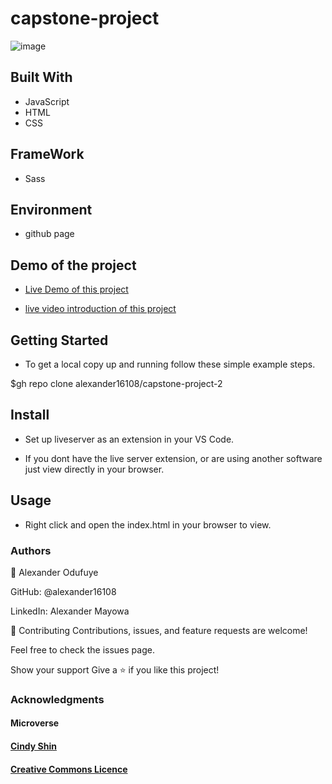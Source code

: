 

# capstone-project

![image](https://user-images.githubusercontent.com/60612329/124724765-30694280-df04-11eb-8ba5-8132b3a3d416.png)


## Built With
- JavaScript
- HTML
- CSS

## FrameWork 
- Sass 

## Environment 

- github page 


## Demo of the project

- [Live Demo of this project](https://alexander16108.github.io/capstone-project-2/)

- [live video introduction of this project](https://www.loom.com/share/04c26ee28dcd49cd9c80046849fe72c9)


## Getting Started
- To get a local copy up and running follow these simple example steps.




$gh repo clone alexander16108/capstone-project-2

## Install
- Set up liveserver as an extension in your VS Code.

- If you dont have the live server extension, or are using another software just view directly in your browser.

## Usage
- Right click and open the index.html in your browser to view.

### Authors
👤 Alexander Odufuye

GitHub: @alexander16108

LinkedIn: Alexander Mayowa


🤝 Contributing
Contributions, issues, and feature requests are welcome!

Feel free to check the issues page.

Show your support
Give a ⭐️ if you like this project!

### Acknowledgments
#### Microverse
#### [Cindy Shin](https://www.behance.net/adagio07)

#### [Creative Commons Licence](https://www.behance.net/gallery/29845175/CC-Global-Summit-2015)
